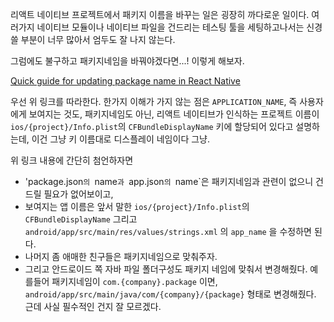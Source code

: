 리액트 네이티브 프로젝트에서 패키지 이름을 바꾸는 일은 굉장히 까다로운 일이다. 여러가지 네이티브 모듈이나 네이티브 파일을 건드리는 테스팅 툴을 세팅하고나서는 신경쓸 부분이 너무 많아서 엄두도 잘 나지 않는다.

그럼에도 불구하고 패키지네임을 바꿔야겠다면...! 이렇게 해보자.

[Quick guide for updating package name in React Native](https://dev.to/karanpratapsingh/quick-guide-for-updating-package-name-in-react-native-3ei3)

우선 위 링크를 따라한다. 한가지 이해가 가지 않는 점은 `APPLICATION_NAME`, 즉 사용자에게 보여지는 것도, 패키지네임도 아닌, 리액트 네이티브가 인식하는 프로젝트 이름이 `ios/{project}/Info.plist`의 `CFBundleDisplayName` 키에 할당되어 있다고 설명하는데, 이건 그냥 키 이름대로 디스플레이 네임이다 그냥.

위 링크 내용에 간단히 첨언하자면

- 'package.json`의 `name`과 `app.json`의 `name`은 패키지네임과 관련이 없으니 건드릴 필요가 없어보이고, 
- 보여지는 앱 이름은 앞서 말한 `ios/{project}/Info.plist`의 `CFBundleDisplayName` 그리고 `android/app/src/main/res/values/strings.xml` 의 `app_name` 을 수정하면 된다.
- 나머지 좀 애매한 친구들은 패키지네임으로 맞춰주자.
- 그리고 안드로이드 쪽 자바 파일 폴더구성도 패키지 네임에 맞춰서 변경해줬다. 예를들어 패키지네임이 `com.{company}.package` 이면, `android/app/src/main/java/com/{company}/{package}` 형태로 변경해줬다. 근데 사실 필수적인 건지 잘 모르겠다. 


